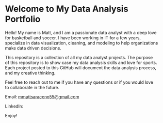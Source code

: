 # Welcome to My Data Analysis Portfolio
Hello! My name is Matt, and I am a passionate data analyst with a deep love for basketball and soccer.  I have been working in IT for a few years, specialize in data visualization, cleaning, and modeling to help organizations make data driven decisions.

This repository is a collection of all my data analyst projects.  The purpose of this repository is to show case my data analysis skills and love for sports.  Each project posted to this GitHub will document the data analysis process, and my creative thinking.

Feel free to reach out to me if you have any questions or if you would love to collaborate in the future.

Email: mmattsaraceno55@gmail.com

LinkedIn: 

Enjoy!

